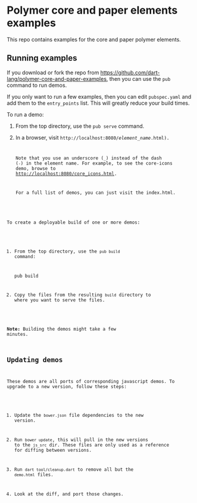 Polymer core and paper elements examples
========================================

This repo contains examples for the core and paper polymer elements.

## Running examples

If you download or fork the repo from
https://github.com/dart-lang/polymer-core-and-paper-examples,
then you can use the `pub` command to run demos.

If you only want to run a few examples, then you can edit `pubspec.yaml` and add
them to the `entry_points` list. This will greatly reduce your build times.

To run a demo:

1. From the top directory, use the `pub serve` command.

2. In a browser, visit <code>http://localhost:8080/<em>element_name</em>.html).

   Note that you use an underscore (`_`) instead of the dash (`-`)
   in the element name.
   For example, to see the core-icons demo, browse to
   <a href="http://localhost:8080/core_icons.html">http://localhost:8080/core_icons.html</a>.

   For a full list of demos, you can just visit the index.html.


To create a deployable build of one or more demos:

1. From the top directory, use the `pub build` command:

    pub build

2. Copy the files from the resulting `build` directory to
   where you want to serve the files.

**Note:** Building the demos might take a few minutes.
 
## Updating demos

These demos are all ports of corresponding javascript demos. To upgrade to a new
version, follow these steps:

1. Update the `bower.json` file dependencies to the new version.

2. Run `bower update`, this will pull in the new versions to the `js_src` dir.
   These files are only used as a reference for diffing between versions.

3. Run `dart tool/cleanup.dart` to remove all but the `demo.html` files.

4. Look at the diff, and port those changes.

